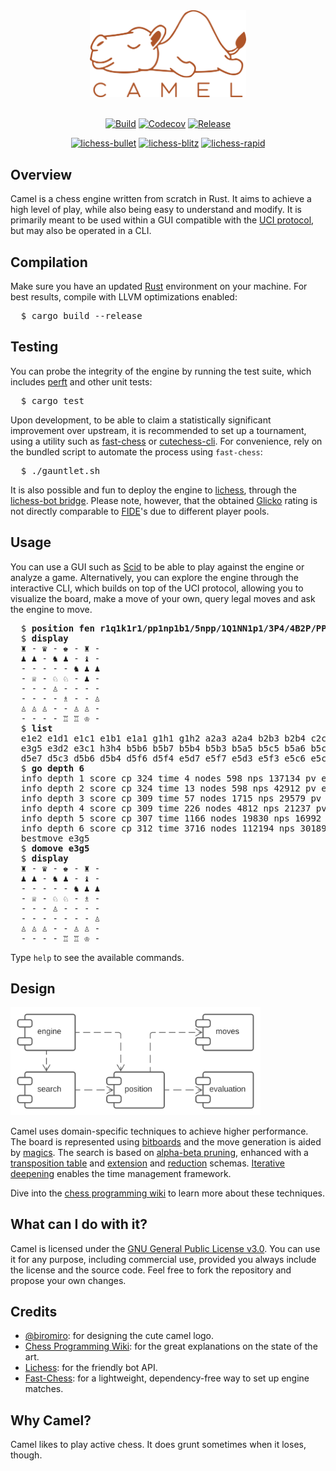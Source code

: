 <div align="center">
<img src="readme_assets/logo.svg" width="250">
<br>
<br>

[![Build](https://img.shields.io/github/actions/workflow/status/bdmendes/camel/rust.yml)](https://github.com/bdmendes/camel/actions)
[![Codecov](https://img.shields.io/codecov/c/github/bdmendes/camel/master)](https://app.codecov.io/gh/bdmendes/camel)
[![Release](https://img.shields.io/github/v/release/bdmendes/camel)](https://github.com/bdmendes/camel/releases)

[![lichess-bullet](https://lichess-shield.vercel.app/api?username=camel_bot&format=bullet)](https://lichess.org/@/camel_bot/perf/bullet)
[![lichess-blitz](https://lichess-shield.vercel.app/api?username=camel_bot&format=blitz)](https://lichess.org/@/camel_bot/perf/blitz)
[![lichess-rapid](https://lichess-shield.vercel.app/api?username=camel_bot&format=rapid)](https://lichess.org/@/camel_bot/perf/rapid)

</div>

## Overview

Camel is a chess engine written from scratch in Rust. It aims to achieve a high level of play, while also being easy to understand and modify. It is primarily meant to be used within a GUI compatible with the [UCI protocol](https://backscattering.de/chess/uci/), but may also be operated in a CLI.

## Compilation

Make sure you have an updated [Rust](https://www.rust-lang.org/learn/get-started) environment on your machine. For best results, compile with LLVM optimizations enabled:

<pre>
  $ cargo build --release
</pre>

## Testing

You can probe the integrity of the engine by running the test suite, which includes [perft](https://www.chessprogramming.org/Perft_Results) and other unit tests:

<pre>
  $ cargo test
</pre>

Upon development, to be able to claim a statistically significant improvement over upstream, it is recommended to set up a tournament, using a utility such as [fast-chess](https://github.com/Disservin/fast-chess) or [cutechess-cli](https://github.com/cutechess/cutechess). For convenience, rely on the bundled script to automate the process using `fast-chess`:

<pre>
  $ ./gauntlet.sh
</pre>

It is also possible and fun to deploy the engine to [lichess](https://lichess.org/), through the [lichess-bot bridge](https://github.com/lichess-bot-devs/lichess-bot). Please note, however, that the obtained [Glicko](https://lichess.org/page/rating-systems) rating is not directly comparable to [FIDE](https://en.wikipedia.org/wiki/FIDE)'s due to different player pools.

## Usage

You can use a GUI such as [Scid](https://flathub.org/apps/details/io.github.benini.scid) to be able to play against the engine or analyze a game. Alternatively, you can explore the engine through the interactive CLI, which builds on top of the UCI protocol, allowing you to visualize the board, make a move of your own, query legal moves and ask the engine to move.

<pre>
  $ <b>position fen r1q1k1r1/pp1np1b1/5npp/1Q1NN1p1/3P4/4B2P/PPP2PP1/4RRK1 w q - 3 16</b>
  $ <b>display</b>
  ♜ - ♛ - ♚ - ♜ - 
  ♟ ♟ - ♞ ♟ - ♝ - 
  - - - - - ♞ ♟ ♟ 
  - ♕ - ♘ ♘ - ♟ - 
  - - - ♙ - - - - 
  - - - - ♗ - - ♙ 
  ♙ ♙ ♙ - - ♙ ♙ - 
  - - - - ♖ ♖ ♔ - 
  $ <b>list</b>
  e1e2 e1d1 e1c1 e1b1 e1a1 g1h1 g1h2 a2a3 a2a4 b2b3 b2b4 c2c3 c2c4 f2f3 f2f4 g2g3 g2g4 e3f4
  e3g5 e3d2 e3c1 h3h4 b5b6 b5b7 b5b4 b5b3 b5a5 b5c5 b5a6 b5c6 b5d7 b5a4 b5c4 b5d3 b5e2 d5c7
  d5e7 d5c3 d5b6 d5b4 d5f6 d5f4 e5d7 e5f7 e5d3 e5f3 e5c6 e5c4 e5g6 e5g4
  $ <b>go depth 6</b>
  info depth 1 score cp 324 time 4 nodes 598 nps 137134 pv e5g6
  info depth 2 score cp 324 time 13 nodes 598 nps 42912 pv e5g6 e7e6
  info depth 3 score cp 309 time 57 nodes 1715 nps 29579 pv e5g6 e7e6 g6e7
  info depth 4 score cp 309 time 226 nodes 4812 nps 21237 pv e5g6 e7e6 g6e7 a7a6
  info depth 5 score cp 307 time 1166 nodes 19830 nps 16992 pv e5g6 e7e6 g6e7 a7a6 b5d3
  info depth 6 score cp 312 time 3716 nodes 112194 nps 30189 pv e3g5 h6g5 e5d7 f6d7 d5e7 g7d4
  bestmove e3g5
  $ <b>domove e3g5</b>
  $ <b>display</b>
  ♜ - ♛ - ♚ - ♜ - 
  ♟ ♟ - ♞ ♟ - ♝ - 
  - - - - - ♞ ♟ ♟ 
  - ♕ - ♘ ♘ - ♗ - 
  - - - ♙ - - - - 
  - - - - - - - ♙ 
  ♙ ♙ ♙ - - ♙ ♙ - 
  - - - - ♖ ♖ ♔ - 
</pre>

Type `help` to see the available commands.

## Design

<img src="readme_assets/components.svg" width="400">

Camel uses domain-specific techniques to achieve higher performance. The board is represented using [bitboards](https://www.chessprogramming.org/Bitboards) and the move generation is aided by [magics](https://www.chessprogramming.org/Magic_Bitboards). The search is based on [alpha-beta pruning](https://www.chessprogramming.org/Alpha-Beta), enhanced with a [transposition table](https://www.chessprogramming.org/Transposition_Table) and [extension](https://www.chessprogramming.org/Extensions) and [reduction](https://www.chessprogramming.org/Reductions) schemas. [Iterative deepening](https://www.chessprogramming.org/Iterative_Deepening) enables the time management framework.

Dive into the [chess programming wiki](https://www.chessprogramming.org/Main_Page) to learn more about these techniques.

## What can I do with it?

Camel is licensed under the [GNU General Public License v3.0](./LICENSE.md). You can use it for any purpose, including commercial use, provided you always include the license and the source code. Feel free to fork the repository and propose your own changes.

## Credits

- [@biromiro](https://github.com/biromiro): for designing the cute camel logo.
- [Chess Programming Wiki](https://www.chessprogramming.org/Main_Page): for the great explanations on the state of the art.
- [Lichess](https://lichess.org/): for the friendly bot API.
- [Fast-Chess](https://github.com/Disservin/fast-chess): for a lightweight, dependency-free way to set up engine matches.

## Why Camel?

Camel likes to play active chess. It does grunt sometimes when it loses, though.